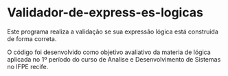 # Validador-de-express-es-logicas

Este programa realiza a validação se sua expressão lógica está construida de forma correta. 

O código foi desenvolvido como objetivo avaliativo da materia de lógica aplicada no 1º período do curso de Analise e Desenvolvimento de Sistemas no IFPE recife.
